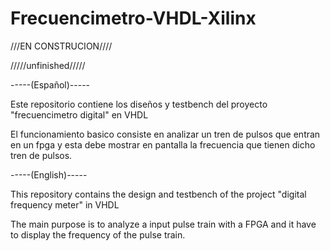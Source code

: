 Frecuencimetro-VHDL-Xilinx
==========================

///EN CONSTRUCION////

/////unfinished/////


-----(Español)-----

Este repositorio contiene los diseños y testbench del proyecto "frecuencimetro digital" en VHDL

El funcionamiento basico consiste en analizar un tren de pulsos que entran en un fpga
y esta debe mostrar en pantalla la frecuencia que tienen dicho tren de pulsos.


-----(English)-----

This repository contains the design and testbench of the project "digital frequency meter"  in VHDL

The main purpose is to analyze a input pulse train with a FPGA
and it have to display the frequency of the pulse train.
